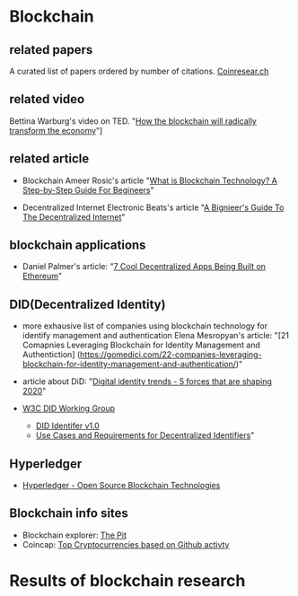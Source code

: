 # Blockchain

## related papers 

A curated list of papers ordered by number of citations. [Coinresear.ch](https://www.coinresear.ch/papers)  


## related video

Bettina Warburg's video on TED. "[How the blockchain will radically transform the economy](https://www.ted.com/talks/bettina_warburg_how_the_blockchain_will_radically_transform_the_economy)"]

## related article

* Blockchain
Ameer Rosic's article "[What is Blockchain Technology? A Step-by-Step Guide For Begineers](https://blockgeeks.com/guides/what-is-blockchain-technology/)"

* Decentralized Internet
Electronic Beats's article
"[A Bignieer's Guide To The Decentralized Internet](https://www.electronicbeats.net/a-beginners-guide-to-the-decentralized-internet/)"

## blockchain applications

* Daniel Palmer's article: "[7 Cool Decentralized Apps Being Built on Ethereum](https://www.coindesk.com/7-cool-decentralized-apps-built-ethereum)"

## DID(Decentralized Identity)

* more exhausive list of companies using blockchain technology for identify management and authentication
Elena Mesropyan's article: "[21 Comapnies Leveraging Blockchain for Identity Management and Authentiction]
(https://gomedici.com/22-companies-leveraging-blockchain-for-identity-management-and-authentication/)"

* article about DiD: "[Digital identity trends - 5 forces that are shaping 2020](https://www.gemalto.com/govt/identity/digital-identity-services/trends)"
* [W3C DID Working Group](https://www.w3.org/2019/did-wg/)
   - [DID Identifer v1.0](https://www.w3.org/TR/did-core/)
   - [Use Cases and Requirements for Decentralized Identifiers](https://w3.org/TR/did-use-cases/)"


## Hyperledger 

* [Hyperledger - Open Source Blockchain Technologies](https://www.hyperledger.org)

## Blockchain info sites
* Blockchain explorer: [The Pit](https://blockchain.com/explorer)
* Coincap: [Top Cryptocurrencies based on Github activty](https://coincodecap.com)


# Results of blockchain research 
